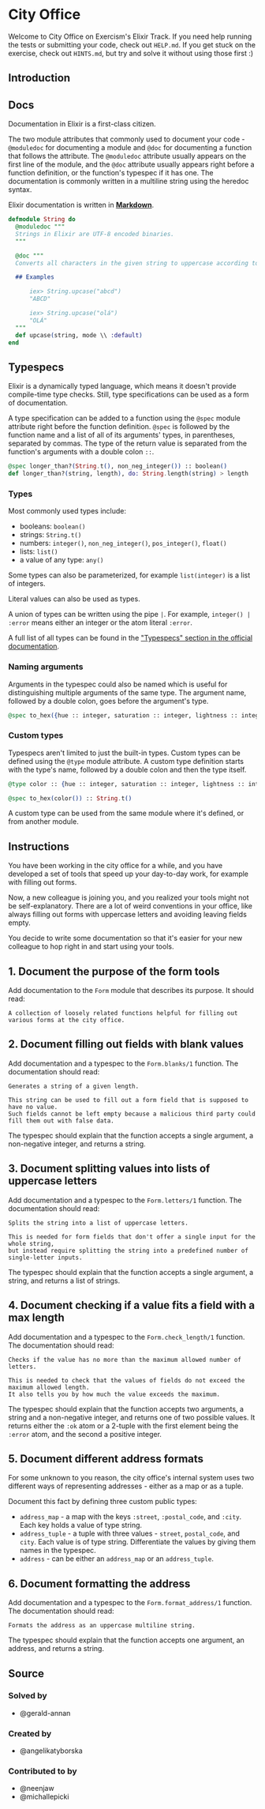 # City Office

Welcome to City Office on Exercism's Elixir Track.
If you need help running the tests or submitting your code, check out `HELP.md`.
If you get stuck on the exercise, check out `HINTS.md`, but try and solve it without using those first :)

## Introduction

## Docs

Documentation in Elixir is a first-class citizen.

The two module attributes that commonly used to document your code - `@moduledoc` for documenting a module and `@doc` for documenting a function that follows the attribute. The `@moduledoc` attribute usually appears on the first line of the module, and the `@doc` attribute usually appears right before a function definition, or the function's typespec if it has one. The documentation is commonly written in a multiline string using the heredoc syntax.

Elixir documentation is written in [**Markdown**][markdown].

```elixir
defmodule String do
  @moduledoc """
  Strings in Elixir are UTF-8 encoded binaries.
  """

  @doc """
  Converts all characters in the given string to uppercase according to `mode`.

  ## Examples

      iex> String.upcase("abcd")
      "ABCD"

      iex> String.upcase("olá")
      "OLÁ"
  """
  def upcase(string, mode \\ :default)
end
```

## Typespecs

Elixir is a dynamically typed language, which means it doesn't provide compile-time type checks. Still, type specifications can be used as a form of documentation.

A type specification can be added to a function using the `@spec` module attribute right before the function definition. `@spec` is followed by the function name and a list of all of its arguments' types, in parentheses, separated by commas. The type of the return value is separated from the function's arguments with a double colon `::`.

```elixir
@spec longer_than?(String.t(), non_neg_integer()) :: boolean()
def longer_than?(string, length), do: String.length(string) > length
```

### Types

Most commonly used types include:

- booleans: `boolean()`
- strings: `String.t()`
- numbers: `integer()`, `non_neg_integer()`, `pos_integer()`, `float()`
- lists: `list()`
- a value of any type: `any()`

Some types can also be parameterized, for example `list(integer)` is a list of integers.

Literal values can also be used as types.

A union of types can be written using the pipe `|`. For example, `integer() | :error` means either an integer or the atom literal `:error`.

A full list of all types can be found in the ["Typespecs" section in the official documentation][types].

### Naming arguments

Arguments in the typespec could also be named which is useful for distinguishing multiple arguments of the same type. The argument name, followed by a double colon, goes before the argument's type.

```elixir
@spec to_hex({hue :: integer, saturation :: integer, lightness :: integer}) :: String.t()
```

### Custom types

Typespecs aren't limited to just the built-in types. Custom types can be defined using the `@type` module attribute. A custom type definition starts with the type's name, followed by a double colon and then the type itself.

```elixir
@type color :: {hue :: integer, saturation :: integer, lightness :: integer}

@spec to_hex(color()) :: String.t()
```

A custom type can be used from the same module where it's defined, or from another module.

[types]: https://hexdocs.pm/elixir/typespecs.html#types-and-their-syntax
[markdown]: https://docs.github.com/en/github/writing-on-github/basic-writing-and-formatting-syntax

## Instructions

You have been working in the city office for a while, and you have developed a set of tools that speed up your day-to-day work, for example with filling out forms.

Now, a new colleague is joining you, and you realized your tools might not be self-explanatory. There are a lot of weird conventions in your office, like always filling out forms with uppercase letters and avoiding leaving fields empty.

You decide to write some documentation so that it's easier for your new colleague to hop right in and start using your tools.

## 1. Document the purpose of the form tools

Add documentation to the `Form` module that describes its purpose. It should read:

```
A collection of loosely related functions helpful for filling out various forms at the city office.
```

## 2. Document filling out fields with blank values

Add documentation and a typespec to the `Form.blanks/1` function. The documentation should read:

```
Generates a string of a given length.

This string can be used to fill out a form field that is supposed to have no value.
Such fields cannot be left empty because a malicious third party could fill them out with false data.
```

The typespec should explain that the function accepts a single argument, a non-negative integer, and returns a string.

## 3. Document splitting values into lists of uppercase letters

Add documentation and a typespec to the `Form.letters/1` function. The documentation should read:

```
Splits the string into a list of uppercase letters.

This is needed for form fields that don't offer a single input for the whole string,
but instead require splitting the string into a predefined number of single-letter inputs.
```

The typespec should explain that the function accepts a single argument, a string, and returns a list of strings.

## 4. Document checking if a value fits a field with a max length

Add documentation and a typespec to the `Form.check_length/1` function. The documentation should read:

```
Checks if the value has no more than the maximum allowed number of letters.

This is needed to check that the values of fields do not exceed the maximum allowed length.
It also tells you by how much the value exceeds the maximum.
```

The typespec should explain that the function accepts two arguments, a string and a non-negative integer, and returns one of two possible values. It returns either the `:ok` atom or a 2-tuple with the first element being the `:error` atom, and the second a positive integer.

## 5. Document different address formats

For some unknown to you reason, the city office's internal system uses two different ways of representing addresses - either as a map or as a tuple.

Document this fact by defining three custom public types:

- `address_map` - a map with the keys `:street`, `:postal_code`, and `:city`. Each key holds a value of type string.
- `address_tuple` - a tuple with three values - `street`, `postal_code`, and `city`. Each value is of type string. Differentiate the values by giving them names in the typespec.
- `address` - can be either an `address_map` or an `address_tuple`.

## 6. Document formatting the address

Add documentation and a typespec to the `Form.format_address/1` function. The documentation should read:

```
Formats the address as an uppercase multiline string.
```

The typespec should explain that the function accepts one argument, an address, and returns a string.

## Source

### Solved by

- @gerald-annan

### Created by

- @angelikatyborska

### Contributed to by

- @neenjaw
- @michallepicki
